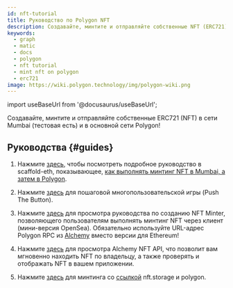 ```yaml
---
id: nft-tutorial
title: Руководство по Polygon NFT
description: Создавайте, минтите и отправляйте собственные NFT (ERC721).
keywords:
  - graph
  - matic
  - docs
  - polygon
  - nft tutorial
  - mint nft on polygon
  - erc721
image: https://wiki.polygon.technology/img/polygon-wiki.png
---
```


import useBaseUrl from '@docusaurus/useBaseUrl';

Создавайте, минтите и отправляйте собственные ERC721 (NFT) в сети Mumbai (тестовая есть) и в основной сети Polygon!

## Руководства {#guides}

1. Нажмите [здесь](https://github.com/scaffold-eth/scaffold-eth/tree/matic), чтобы посмотреть подробное руководство в scaffold-eth, показывающее, [как выполнять минтинг NFT в Mumbai, а затем в Polygon](https://github.com/primeshprimesh/firstSimpleNFTProject).

2. Нажмите [здесь](https://docs.scaffoldeth.io/scaffold-eth/examples-branches/common-web3-patterns/push-the-button#side-quests) для пошаговой многопользовательской игры (Push The Button).

3. Нажмите [здесь](https://docs.alchemy.com/alchemy/tutorials/nft-minter) для просмотра руководства по созданию NFT Minter, позволяющего пользователям выполнять минтинг NFT через клиент (мини-версия OpenSea). Обязательно используйте URL-адрес Polygon RPC из [Alchemy](https://alchemy.com/?a=polygon-docs) вместо версии для Ethereum!

4. Нажмите [здесь](https://docs.alchemy.com/alchemy/enhanced-apis/nft-api) для просмотра Alchemy NFT API, что позволит вам мгновенно находить NFT по владельцу, а также проверять и отображать NFT в вашем приложении.

5. Нажмите [здесь](https://nftschool.dev/tutorial/mint-nftstorage-polygon/) для минтинга со [ссылкой](https://nft.storage/) nft.storage и polygon.
